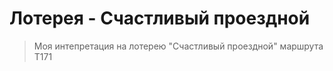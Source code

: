 <h1>Лотерея - Счастливый проездной</h1>

> Моя интепретация на лотерею "Счастливый проездной" маршрута Т171
